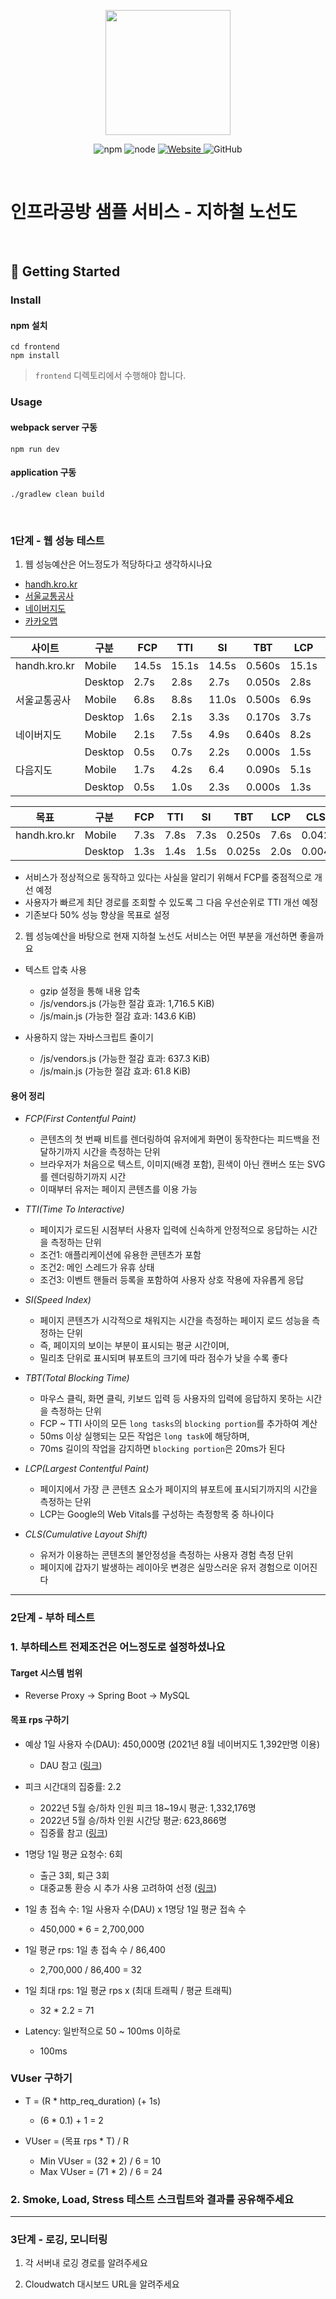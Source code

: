 <p align="center">
    <img width="200px;" src="https://raw.githubusercontent.com/woowacourse/atdd-subway-admin-frontend/master/images/main_logo.png"/>
</p>
<p align="center">
  <img alt="npm" src="https://img.shields.io/badge/npm-%3E%3D%205.5.0-blue">
  <img alt="node" src="https://img.shields.io/badge/node-%3E%3D%209.3.0-blue">
  <a href="https://edu.nextstep.camp/c/R89PYi5H" alt="nextstep atdd">
    <img alt="Website" src="https://img.shields.io/website?url=https%3A%2F%2Fedu.nextstep.camp%2Fc%2FR89PYi5H">
  </a>
  <img alt="GitHub" src="https://img.shields.io/github/license/next-step/atdd-subway-service">
</p>

<br>

# 인프라공방 샘플 서비스 - 지하철 노선도

<br>

## 🚀 Getting Started

### Install
#### npm 설치
```
cd frontend
npm install
```
> `frontend` 디렉토리에서 수행해야 합니다.

### Usage
#### webpack server 구동
```
npm run dev
```
#### application 구동
```
./gradlew clean build
```
<br>


### 1단계 - 웹 성능 테스트
1. 웹 성능예산은 어느정도가 적당하다고 생각하시나요

- [handh.kro.kr](handh.kro.kr)
- [서울교통공사](http://www.seoulmetro.co.kr/kr/cyberStation.do)
- [네이버지도](https://m.map.naver.com/subway/subwayLine.naver?region=1000)
- [카카오맵](https://m.map.kakao.com/)

| 사이트        | 구분     | FCP   | TTI   | SI    | TBT    | LCP   | CLS   |
|--------------|---------|-------|-------|-------|--------|-------|-------|
| handh.kro.kr | Mobile  | 14.5s | 15.1s | 14.5s | 0.560s | 15.1s | 0.042 |
|              | Desktop | 2.7s  | 2.8s  | 2.7s  | 0.050s | 2.8s  | 0.004 |
| 서울교통공사   | Mobile  | 6.8s  | 8.8s  | 11.0s | 0.500s | 6.9s  | 0.000 |
|              | Desktop | 1.6s  | 2.1s  | 3.3s  | 0.170s | 3.7s  | 0.014 |
| 네이버지도     | Mobile  | 2.1s  | 7.5s  | 4.9s  | 0.640s | 8.2s  | 0.030 |
|              | Desktop | 0.5s  | 0.7s  | 2.2s  | 0.000s | 1.5s  | 0.006 |
| 다음지도       | Mobile  | 1.7s | 4.2s  | 6.4   | 0.090s | 5.1s   | 0.144 |
|              | Desktop | 0.5s  | 1.0s  | 2.3s  | 0.000s | 1.3s  | 0.039 |

| 목표          | 구분     | FCP   | TTI   | SI    | TBT    | LCP   | CLS   |
|--------------|---------|-------|-------|-------|--------|-------|-------|
| handh.kro.kr | Mobile  | 7.3s  | 7.8s  | 7.3s |  0.250s | 7.6s  | 0.042 |
|              | Desktop | 1.3s  | 1.4s  | 1.5s  | 0.025s | 2.0s  | 0.004 |

- 서비스가 정상적으로 동작하고 있다는 사실을 알리기 위해서 FCP를 중점적으로 개선 예정
- 사용자가 빠르게 최단 경로를 조회할 수 있도록 그 다음 우선순위로 TTI 개선 예정
- 기존보다 50% 성능 향상을 목표로 설정

2. 웹 성능예산을 바탕으로 현재 지하철 노선도 서비스는 어떤 부분을 개선하면 좋을까요

- 텍스트 압축 사용 
    - gzip 설정을 통해 내용 압축
    - /js/vendors.js (가능한 절감 효과: 1,716.5 KiB) 
    - /js/main.js (가능한 절감 효과: 143.6 KiB)

- 사용하지 않는 자바스크립트 줄이기
    - /js/vendors.js (가능한 절감 효과: 637.3 KiB)
    - /js/main.js (가능한 절감 효과: 61.8 KiB)

#### 용어 정리
- *FCP(First Contentful Paint)*
    - 콘텐츠의 첫 번째 비트를 렌더링하여 유저에게 화면이 동작한다는 피드백을 전달하기까지 시간을 측정하는 단위
    - 브라우저가 처음으로 텍스트, 이미지(배경 포함), 흰색이 아닌 캔버스 또는 SVG를 렌더링하기까지 시간
    - 이때부터 유저는 페이지 콘텐츠를 이용 가능

- *TTI(Time To Interactive)*
    - 페이지가 로드된 시점부터 사용자 입력에 신속하게 안정적으로 응답하는 시간을 측정하는 단위
    - 조건1: 애플리케이션에 유용한 콘텐츠가 포함
    - 조건2: 메인 스레드가 유휴 상태
    - 조건3: 이벤트 핸들러 등록을 포함하여 사용자 상호 작용에 자유롭게 응답
    
- *SI(Speed Index)*
    - 페이지 콘텐츠가 시각적으로 채워지는 시간을 측정하는 페이지 로드 성능을 측정하는 단위
    - 즉, 페이지의 보이는 부분이 표시되는 평균 시간이며,
    - 밀리초 단위로 표시되며 뷰포트의 크기에 따라 점수가 낮을 수록 좋다
 
- *TBT(Total Blocking Time)*
    - 마우스 클릭, 화면 클릭, 키보드 입력 등 사용자의 입력에 응답하지 못하는 시간을 측정하는 단위
    - FCP ~ TTI 사이의 모든 `long tasks`의 `blocking portion`를 추가하여 계산
    - 50ms 이상 실행되는 모든 작업은 `long task`에 해당하며,
    - 70ms 길이의 작업을 감지하면 `blocking portion`은 20ms가 된다
    
- *LCP(Largest Contentful Paint)*
    - 페이지에서 가장 큰 콘텐츠 요소가 페이지의 뷰포트에 표시되기까지의 시간을 측정하는 단위
    - LCP는 Google의 Web Vitals를 구성하는 측정항목 중 하나이다
    
- *CLS(Cumulative Layout Shift)*
    - 유저가 이용하는 콘텐츠의 불안정성을 측정하는 사용자 경험 측정 단위
    - 페이지에 갑자기 발생하는 레이아웃 변경은 실망스러운 유저 경험으로 이어진다

---

### 2단계 - 부하 테스트 

### 1. 부하테스트 전제조건은 어느정도로 설정하셨나요

#### Target 시스템 범위
- Reverse Proxy → Spring Boot → MySQL

#### 목표 rps 구하기
- 예상 1일 사용자 수(DAU): 450,000명 (2021년 8월 네이버지도 1,392만명 이용)
    - DAU 참고 ([링크](https://moneys.mt.co.kr/news/mwView.php?no=2021091810258035737))
    
- 피크 시간대의 집중률: 2.2
    - 2022년 5월 승/하차 인원 피크 18~19시 평균: 1,332,176명
    - 2022년 5월 승/하차 인원 시간당 평균: 623,866명
    - 집중률 참고 ([링크](https://insfiler.com/detail/rt_subway_time-0003))
    
- 1명당 1일 평균 요청수: 6회
    - 출근 3회, 퇴근 3회
    - 대중교통 환승 시 추가 사용 고려하여 선정 ([링크](https://www.sedaily.com/NewsView/265XF8LQW8))
    
- 1일 총 접속 수: 1일 사용자 수(DAU) x 1명당 1일 평균 접속 수
    - 450,000 * 6 = 2,700,000
    
- 1일 평균 rps: 1일 총 접속 수 / 86,400
    - 2,700,000 / 86,400 = 32
    
- 1일 최대 rps: 1일 평균 rps x (최대 트래픽 / 평균 트래픽)
    - 32 * 2.2 = 71
    
- Latency: 일반적으로 50 ~ 100ms 이하로
    - 100ms
    
### VUser 구하기
- T = (R * http_req_duration) (+ 1s)
    - (6 * 0.1) + 1 = 2
    
- VUser = (목표 rps * T) / R
    - Min VUser = (32 * 2) / 6 = 10
    - Max VUser = (71 * 2) / 6 = 24  

### 2. Smoke, Load, Stress 테스트 스크립트와 결과를 공유해주세요

---

### 3단계 - 로깅, 모니터링
1. 각 서버내 로깅 경로를 알려주세요

2. Cloudwatch 대시보드 URL을 알려주세요
